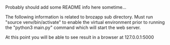 Probably should add some README info here sometime...

The following information is related to brozapp sub directory.
Must run "source venv/bin/activate" to enable the virtual environment
prior to running the "python3 main.py" command 
which will start the web server.

At this point you will be able to see result in a browser at 127.0.0.1:5000
